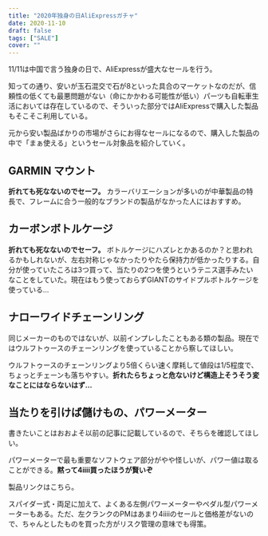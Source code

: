 ```yaml
---
title: "2020年独身の日AliExpressガチャ"
date: 2020-11-10
draft: false
tags: ["SALE"]
cover: ""
---
```


11/11は中国で言う独身の日で、AliExpressが盛大なセールを行う。

知っての通り、安いが玉石混交で石が8といった具合のマーケットなのだが、信頼性の低くても最悪問題がない（命にかかわる可能性が低い）パーツも自転車生活においては存在しているので、そういった部分ではAliExpressで購入した製品もそこそこ利用している。

元から安い製品ばかりの市場がさらにお得なセールになるので、購入した製品の中で「まぁ使える」というセール対象品を紹介していく。

## GARMIN マウント

<LinkBox url="https://s.click.aliexpress.com/e/_Adpju7" />

**折れても死なないのでセーフ。** カラーバリエーションが多いのが中華製品の特長で、フレームに合う一般的なブランドの製品がなかった人にはおすすめ。

## カーボンボトルケージ

<LinkBox url="https://s.click.aliexpress.com/e/_9RgTTt" />

**折れても死なないのでセーフ。** ボトルケージにハズレとかあるのか？と思われるかもしれないが、左右対称じゃなかったりやたら保持力が低かったりする。自分が使っていたころは3つ買って、当たりの2つを使うというテニス選手みたいなことをしていた。現在はもう使っておらずGIANTのサイドプルボトルケージを使っている…

<LinkBox url="https://blog.gensobunya.net/post/2020/09/giant_airway_composite_side/" />

## ナローワイドチェーンリング

<LinkBox url="https://s.click.aliexpress.com/e/_9yqXVz" />

同じメーカーのものではないが、以前インプレしたこともある類の製品。現在ではウルフトゥースのチェーンリングを使っていることから察してほしい。

ウルフトゥースのチェーンリングより5倍くらい速く摩耗して値段は1/5程度で、ちょっとチェーンも落ちやすい。**折れたらちょっと危ないけど構造上そうそう変なことにはならないはず…**

<LinkBox url="https://blog.gensobunya.net/post/2020/01/tcr_allroadize/" />

## 当たりを引けば儲けもの、パワーメーター

書きたいことはおおよそ以前の記事に記載しているので、そちらを確認してほしい。

パワーメーターで最も重要なソフトウェア部分がやや怪しいが、パワー値は取ることができる。**黙って4iiii買ったほうが賢いぞ**

<LinkBox url="https://blog.gensobunya.net/post/2020/11/xcadey_x2r/" />

製品リンクはこちら。

<LinkBox url="https://s.click.aliexpress.com/e/_9JzEFV" />

<LinkBox url="https://s.click.aliexpress.com/e/_AnXNs3" />

スパイダー式・両足に加えて、よくある左側パワーメーターやペダル型パワーメーターもある。ただ、左クランクのPMはあまり4iiiiのセールと価格差がないので、ちゃんとしたものを買った方がリスク管理の意味でも得策。
